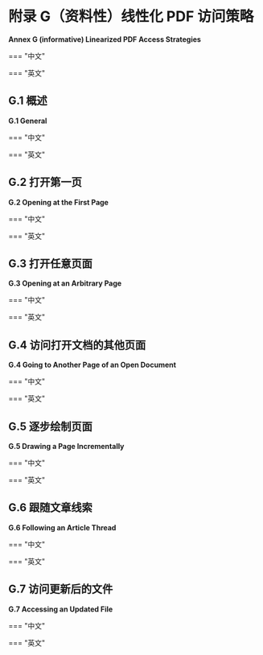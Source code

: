 # 附录 G（资料性）线性化 PDF 访问策略

**Annex G (informative) Linearized PDF Access Strategies**

=== "中文"

=== "英文"


## G.1 概述

**G.1 General**

=== "中文"

=== "英文"


## G.2 打开第一页

**G.2 Opening at the First Page**

=== "中文"

=== "英文"


## G.3 打开任意页面

**G.3 Opening at an Arbitrary Page**

=== "中文"

=== "英文"


## G.4 访问打开文档的其他页面

**G.4 Going to Another Page of an Open Document**

=== "中文"

=== "英文"


## G.5 逐步绘制页面

**G.5 Drawing a Page Incrementally**

=== "中文"

=== "英文"


## G.6 跟随文章线索

**G.6 Following an Article Thread**

=== "中文"

=== "英文"


## G.7 访问更新后的文件

**G.7 Accessing an Updated File**

=== "中文"

=== "英文"

